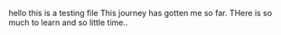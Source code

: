 hello this is a testing file 
This journey has gotten me so far.
THere is so much to learn and so little time..
